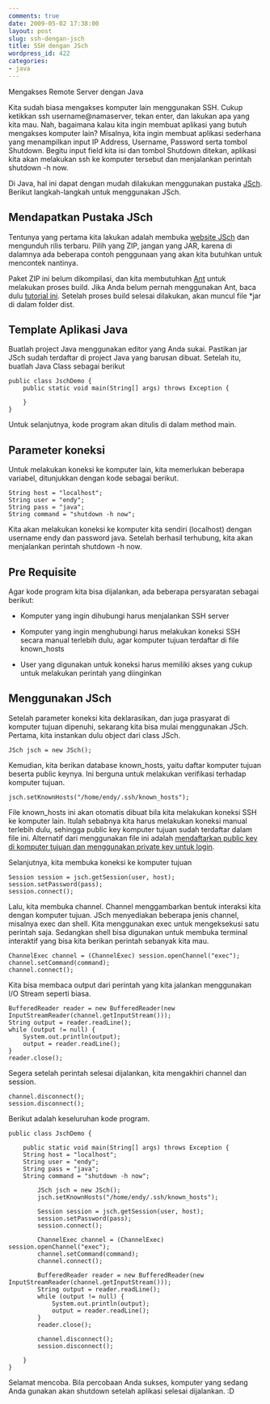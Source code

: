 ```yaml
---
comments: true
date: 2009-05-02 17:38:00
layout: post
slug: ssh-dengan-jsch
title: SSH dengan JSch
wordpress_id: 422
categories:
- java
---
```


Mengakses Remote Server dengan Java

Kita sudah biasa mengakses komputer lain menggunakan SSH. 
Cukup ketikkan ssh username@namaserver, tekan enter, dan lakukan apa yang kita mau. 
Nah, bagaimana kalau kita ingin membuat aplikasi yang butuh mengakses komputer lain?
Misalnya, kita ingin membuat aplikasi sederhana yang menampilkan input IP Address, Username, Password serta tombol Shutdown. 
Begitu input field kita isi dan tombol Shutdown ditekan, aplikasi kita akan melakukan ssh ke komputer tersebut dan menjalankan perintah shutdown -h now.

Di Java, hal ini dapat dengan mudah dilakukan menggunakan pustaka [JSch](http://www.jcraft.com/jsch/). Berikut langkah-langkah untuk menggunakan JSch.





## Mendapatkan Pustaka JSch


Tentunya yang pertama kita lakukan adalah membuka [website JSch](http://www.jcraft.com/jsch/) dan mengunduh rilis terbaru. Pilih yang ZIP, jangan yang JAR, karena di dalamnya ada beberapa contoh penggunaan yang akan kita butuhkan untuk mencontek nantinya. 

Paket ZIP ini belum dikompilasi, dan kita membutuhkan [Ant](http://ant.apache.org) untuk melakukan proses build. Jika Anda belum pernah menggunakan Ant, baca dulu [tutorial ini](http://endy.artivisi.com/downloads/writings/Tutorial-Ant.pdf). Setelah proses build selesai dilakukan, akan muncul file *jar di dalam folder dist. 




## Template Aplikasi Java


Buatlah project Java menggunakan editor yang Anda sukai. Pastikan jar JSch sudah terdaftar di project Java yang barusan dibuat. Setelah itu, buatlah Java Class sebagai berikut 


    
    
    public class JschDemo {
        public static void main(String[] args) throws Exception {
    
        }
    }
    



Untuk selanjutnya, kode program akan ditulis di dalam method main.



## Parameter koneksi


Untuk melakukan koneksi ke komputer lain, kita memerlukan beberapa variabel, ditunjukkan dengan kode sebagai berikut. 


    
    
    String host = "localhost";
    String user = "endy";
    String pass = "java";
    String command = "shutdown -h now";
    



Kita akan melakukan koneksi ke komputer kita sendiri (localhost) dengan username endy dan password java. Setelah berhasil terhubung, kita akan menjalankan perintah shutdown -h now. 



## Pre Requisite


Agar kode program kita bisa dijalankan, ada beberapa persyaratan sebagai berikut: 




  * Komputer yang ingin dihubungi harus menjalankan SSH server


  * Komputer yang ingin menghubungi harus melakukan koneksi SSH secara manual terlebih dulu, 
   agar komputer tujuan terdaftar di file known_hosts


  * User yang digunakan untuk koneksi harus memiliki akses yang cukup untuk melakukan perintah yang diinginkan






## Menggunakan JSch


Setelah parameter koneksi kita deklarasikan, dan juga prasyarat di komputer tujuan dipenuhi, sekarang kita bisa mulai menggunakan JSch. 
Pertama, kita instankan dulu object dari class JSch. 


    
    
    JSch jsch = new JSch();
    



Kemudian, kita berikan database known_hosts, yaitu daftar komputer tujuan beserta public keynya. Ini berguna untuk melakukan verifikasi terhadap komputer tujuan. 


    
    
    jsch.setKnownHosts("/home/endy/.ssh/known_hosts");
    



File known_hosts ini akan otomatis dibuat bila kita melakukan koneksi SSH ke komputer lain. Itulah sebabnya kita harus melakukan koneksi manual terlebih dulu, sehingga public key komputer tujuan sudah terdaftar dalam file ini. Alternatif dari menggunakan file ini adalah [mendaftarkan public key di komputer tujuan dan menggunakan private key untuk login](http://endy.artivisi.com/blog/linux/login-ssh-dengan-private-key/). 

Selanjutnya, kita membuka koneksi ke komputer tujuan


    
    
    Session session = jsch.getSession(user, host);
    session.setPassword(pass);
    session.connect();
    



Lalu, kita membuka channel. Channel menggambarkan bentuk interaksi kita dengan komputer tujuan. JSch menyediakan beberapa jenis channel, misalnya exec dan shell. Kita menggunakan exec untuk mengeksekusi satu perintah saja. Sedangkan shell bisa digunakan untuk membuka terminal interaktif yang bisa kita berikan perintah sebanyak kita mau. 


    
    
    ChannelExec channel = (ChannelExec) session.openChannel("exec");
    channel.setCommand(command);
    channel.connect();
    



Kita bisa membaca output dari perintah yang kita jalankan menggunakan I/O Stream seperti biasa. 


    
    
    BufferedReader reader = new BufferedReader(new InputStreamReader(channel.getInputStream()));
    String output = reader.readLine();
    while (output != null) {
        System.out.println(output);
        output = reader.readLine();
    }
    reader.close();
    



Segera setelah perintah selesai dijalankan, kita mengakhiri channel dan session. 


    
    
    channel.disconnect();
    session.disconnect();
    



Berikut adalah keseluruhan kode program. 


    
    
    public class JschDemo {
    
        public static void main(String[] args) throws Exception {
    	String host = "localhost";
    	String user = "endy";
    	String pass = "java";
    	String command = "shutdown -h now";
    
            JSch jsch = new JSch();
            jsch.setKnownHosts("/home/endy/.ssh/known_hosts");
    
            Session session = jsch.getSession(user, host);
            session.setPassword(pass);
            session.connect();
    
            ChannelExec channel = (ChannelExec) session.openChannel("exec");
            channel.setCommand(command);
            channel.connect();
    
            BufferedReader reader = new BufferedReader(new InputStreamReader(channel.getInputStream()));
            String output = reader.readLine();
            while (output != null) {
                System.out.println(output);
                output = reader.readLine();
            }
            reader.close();
    
            channel.disconnect();
            session.disconnect();
    
        }
    }
    



Selamat mencoba. Bila percobaan Anda sukses, komputer yang sedang Anda gunakan akan shutdown setelah aplikasi selesai dijalankan.
:D

